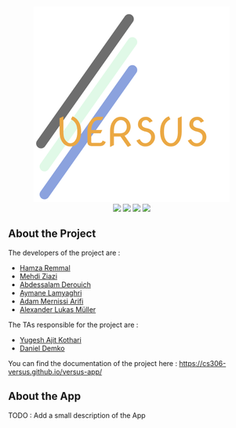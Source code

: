 <div align=center>
    <img src="versus-logo.png">
</div>
<div align=center>
    <a href="https://cirrus-ci.com/github/cs306-versus/versus-app"><img src="https://api.cirrus-ci.com/github/cs306-versus/versus-app.svg"/></a>
    <a href="https://github.com/cs306-versus/versus-app/actions/workflows/publish_doc.yml"><img src="https://github.com/cs306-versus/versus-app/actions/workflows/publish_doc.yml/badge.svg?branch=master"/></a>
    <a href="https://codeclimate.com/github/cs306-versus/versus-app/maintainability"><img src="https://api.codeclimate.com/v1/badges/b5faf1701dd0bafea7c2/maintainability"/></a>
    <a href="https://codeclimate.com/github/cs306-versus/versus-app/test_coverage"><img src="https://api.codeclimate.com/v1/badges/b5faf1701dd0bafea7c2/test_coverage"/></a>
</div>

## About the Project

The developers of the project are :
- [Hamza Remmal](https://people.epfl.ch/hamza.remmal)
- [Mehdi Ziazi](https://people.epfl.ch/mehdi.ziazi)
- [Abdessalam Derouich](https://people.epfl.ch/abdessalam.derouich)
- [Aymane Lamyaghri](https://people.epfl.ch/aymane.lamyaghri)
- [Adam Mernissi Arifi](https://people.epfl.ch/adam.mernissiarifi)
- [Alexander Lukas Müller](https://people.epfl.ch/alexander.muller)

The TAs responsible for the project are :
- [Yugesh Ajit Kothari](https://people.epfl.ch/yugesh.kothari)
- [Daniel Demko](https://people.epfl.ch/daniel.demko)

You can find the documentation of the project here : https://cs306-versus.github.io/versus-app/

## About the App
TODO : Add a small description of the App


